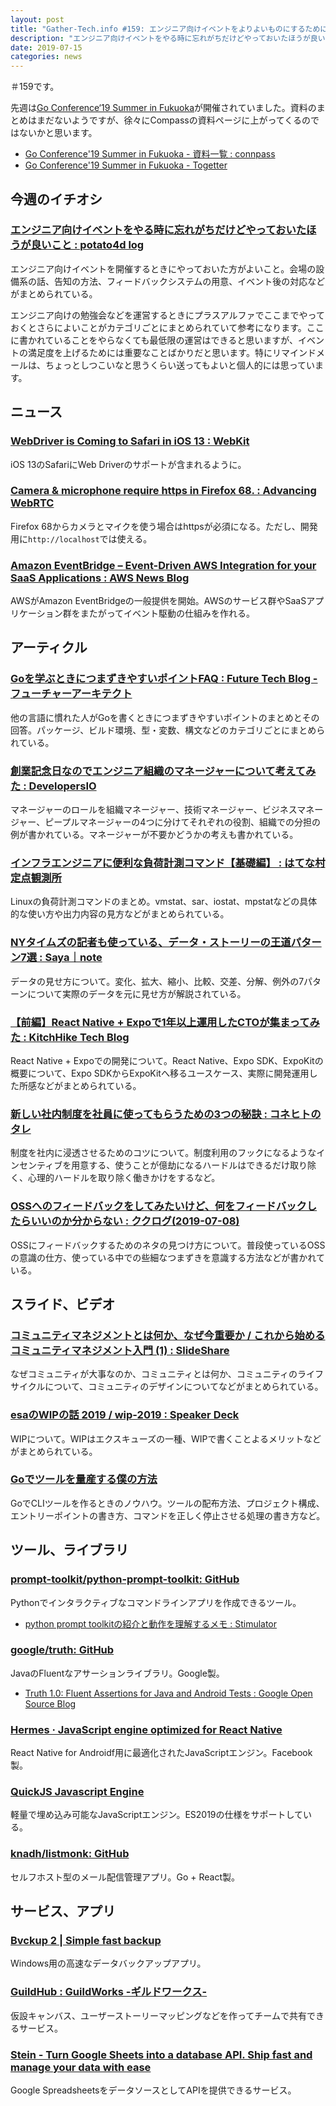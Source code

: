 ```yaml
---
layout: post
title: "Gather-Tech.info #159: エンジニア向けイベントをよりよいものにするために"
description: "エンジニア向けイベントをやる時に忘れがちだけどやっておいたほうが良いこと、Goを学ぶときにつまずきやすいポイントFAQ、コミュニティマネジメントとは何かなぜ今重要か など"
date: 2019-07-15
categories: news
---
```


＃159です。

先週は[Go Conference‘19 Summer in Fukuoka](https://fukuoka.gocon.jp/ja/)が開催されていました。資料のまとめはまだないようですが、徐々にCompassの資料ページに上がってくるのではないかと思います。

- [Go Conference'19 Summer in Fukuoka - 資料一覧 : connpass](https://fukuokago.connpass.com/event/130797/presentation/)
- [Go Conference'19 Summer in Fukuoka - Togetter](https://togetter.com/li/1375799)

## 今週のイチオシ

### [エンジニア向けイベントをやる時に忘れがちだけどやっておいたほうが良いこと : potato4d log](https://potato4d.hatenablog.com/entry/2019/07/11/144633)

エンジニア向けイベントを開催するときにやっておいた方がよいこと。会場の設備系の話、告知の方法、フィードバックシステムの用意、イベント後の対応などがまとめられている。

エンジニア向けの勉強会などを運営するときにプラスアルファでここまでやっておくとさらによいことがカテゴリごとにまとめられていて参考になります。ここに書かれていることをやらなくても最低限の運営はできると思いますが、イベントの満足度を上げるためには重要なことばかりだと思います。特にリマインドメールは、ちょっとしつこいなと思うくらい送ってもよいと個人的には思っています。

## ニュース

### [WebDriver is Coming to Safari in iOS 13 : WebKit](https://webkit.org/blog/9395/webdriver-is-coming-to-safari-in-ios-13/)

iOS 13のSafariにWeb Driverのサポートが含まれるように。

### [Camera & microphone require https in Firefox 68. : Advancing WebRTC](https://blog.mozilla.org/webrtc/camera-microphone-require-https-in-firefox-68/)

Firefox 68からカメラとマイクを使う場合はhttpsが必須になる。ただし、開発用に`http://localhost`では使える。

### [Amazon EventBridge – Event-Driven AWS Integration for your SaaS Applications : AWS News Blog](https://aws.amazon.com/jp/blogs/aws/amazon-eventbridge-event-driven-aws-integration-for-your-saas-applications/)

AWSがAmazon EventBridgeの一般提供を開始。AWSのサービス群やSaaSアプリケーション群をまたがってイベント駆動の仕組みを作れる。

## アーティクル

### [Goを学ぶときにつまずきやすいポイントFAQ : Future Tech Blog - フューチャーアーキテクト](https://future-architect.github.io/articles/20190713/)

他の言語に慣れた人がGoを書くときにつまずきやすいポイントのまとめとその回答。パッケージ、ビルド環境、型・変数、構文などのカテゴリごとにまとめられている。

### [創業記念日なのでエンジニア組織のマネージャーについて考えてみた : DevelopersIO](https://dev.classmethod.jp/etc/engineer-organization-manager/)

マネージャーのロールを組織マネージャー、技術マネージャー、ビジネスマネージャー、ピープルマネージャーの4つに分けてそれぞれの役割、組織での分担の例が書かれている。マネージャーが不要かどうかの考えも書かれている。

### [インフラエンジニアに便利な負荷計測コマンド【基礎編】 : はてな村定点観測所](https://hatebu.me/entry/linuxcommand)

Linuxの負荷計測コマンドのまとめ。vmstat、sar、iostat、mpstatなどの具体的な使い方や出力内容の見方などがまとめられている。

### [NYタイムズの記者も使っている、データ・ストーリーの王道パターン7選 : Saya｜note](https://note.mu/sayajewels/n/n6765b5942ff0)

データの見せ方について。変化、拡大、縮小、比較、交差、分解、例外の7パターンについて実際のデータを元に見せ方が解説されている。

### [【前編】React Native + Expoで1年以上運用したCTOが集まってみた : KitchHike Tech Blog](https://tech.kitchhike.com/entry/react-native-expo-session-01)

React Native + Expoでの開発について。React Native、Expo SDK、ExpoKitの概要について、Expo SDKからExpoKitへ移るユースケース、実際に開発運用した所感などがまとめられている。

### [新しい社内制度を社員に使ってもらうための3つの秘訣 : コネヒトのタレ](https://biz.connehito.com/entry/inhouse-systems)

制度を社内に浸透させるためのコツについて。制度利用のフックになるようなインセンティブを用意する、使うことが億劫になるハードルはできるだけ取り除く、心理的ハードルを取り除く働きかけをするなど。

### [OSSへのフィードバックをしてみたいけど、何をフィードバックしたらいいのか分からない : ククログ(2019-07-08)](https://www.clear-code.com/blog/2019/7/8.html)

OSSにフィードバックするためのネタの見つけ方について。普段使っているOSSの意識の仕方、使っている中での些細なつまずきを意識する方法などが書かれている。

## スライド、ビデオ

### [コミュニティマネジメントとは何か、なぜ今重要か / これから始めるコミュニティマネジメント入門 (1) : SlideShare](https://www.slideshare.net/takaumada/startup-community-management-1)

なぜコミュニティが大事なのか、コミュニティとは何か、コミュニティのライフサイクルについて、コミュニティのデザインについてなどがまとめられている。

### [esaのWIPの話 2019 / wip-2019 : Speaker Deck](https://speakerdeck.com/ken_c_lo/wip-2019)

WIPについて。WIPはエクスキューズの一種、WIPで書くことよるメリットなどがまとめられている。

### [Goでツールを量産する僕の方法](https://junkyard.song.mu/slides/gocon2019-fukuoka/#0)

GoでCLIツールを作るときのノウハウ。ツールの配布方法、プロジェクト構成、エントリーポイントの書き方、コマンドを正しく停止させる処理の書き方など。

## ツール、ライブラリ

### [prompt-toolkit/python-prompt-toolkit: GitHub](https://github.com/prompt-toolkit/python-prompt-toolkit)

Pythonでインタラクティブなコマンドラインアプリを作成できるツール。

- [python prompt toolkitの紹介と動作を理解するメモ : Stimulator](https://vaaaaaanquish.hatenablog.com/entry/2019/07/06/213909)

### [google/truth: GitHub](https://github.com/google/truth)

JavaのFluentなアサーションライブラリ。Google製。

- [Truth 1.0: Fluent Assertions for Java and Android Tests : Google Open Source Blog](https://opensource.googleblog.com/2019/07/truth-10-fluent-assertions-for-java-and.html)

### [Hermes · JavaScript engine optimized for React Native](https://hermesengine.dev/)

React Native for Androidf用に最適化されたJavaScriptエンジン。Facebook製。

### [QuickJS Javascript Engine](https://bellard.org/quickjs/)

軽量で埋め込み可能なJavaScriptエンジン。ES2019の仕様をサポートしている。

### [knadh/listmonk: GitHub](https://github.com/knadh/listmonk)

セルフホスト型のメール配信管理アプリ。Go + React製。

## サービス、アプリ

### [Bvckup 2 | Simple fast backup](https://bvckup2.com/)

Windows用の高速なデータバックアップアプリ。

### [GuildHub : GuildWorks -ギルドワークス-](https://lp.guildhub.jp/)

仮設キャンバス、ユーザーストーリーマッピングなどを作ってチームで共有できるサービス。

### [Stein - Turn Google Sheets into a database API. Ship fast and manage your data with ease](https://steinhq.com/)

Google SpreadsheetsをデータソースとしてAPIを提供できるサービス。
